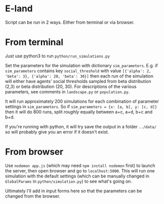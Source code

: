 # E-land

Script can be run in 2 ways. Either from terminal or via browser.  

# From terminal

Just use python3 to run `python/run_simulations.py`

Set the parameters for the simulation with dictionary `sim_parameters`.
E.g. if `sim_parameters` contains key `social_threshold` with value `[{'alpha': 2, 'beta': 3}, {'alpha': 20, 'beta': 30}]` then each run of the simulation will either have agents' social thresholds sampled from beta distribution (2,3) or beta distribution (20, 30). For descriptions of the various parameters, see comments in `landscape.py` or `population.py`.

It will run approximately 200 simulations for each combination of parameter settings in `sim_parameters`. So if `sim_parameters = {x: [a, b], y: [c, d]}` then it will do 800 runs, split *roughly* equally between a+c, a+d, b+c and b+d.

If you're running with python, it will try save the output in a folder `../data/` so will probably give you an error if it doesn't exist.

# From browser

Use `nodemon app.js` (which may need `npm install nodemon` first) to launch the server, then open browser and go to `localhost:5000`. This will run one simulation with the default settings (which can be manually changed in `GlobalParams` in `python/simulation.py`) to see what's going on.  

Ultimately I'll add in input forms here so that the parameters can be changed from the browser.
